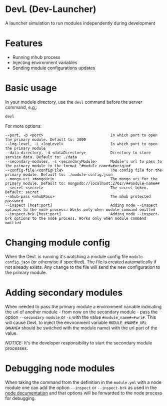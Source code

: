 # DevL (Dev-Launcher)
A launcher simulation to run modules independently during development

# Features

- Running mhub process
- Injecting environment variables
- Sending module configurations updates

# Basic usage

In your module directory, use the `devl` command before the server command, e.g,:
```sh
devl
```

For more options:
```
--port, -p <port>                              In which port to open the primary module. Default to: 3000
--log-level, -L <logLevel>                     In which port to open the primary module
--data-directory, -d <dataDirectory>           Directory to store service data. Default to: ./data
--secondary-modules, -s <secondaryModule>      Module's url to pass to the primary module in the format "#module_name#=#origin#
--config-file <configFile>                     The config file for the primary module. Default to: ./module-config.json
--mongo-uri <mongoUri>                         The mongo uri for the primary module. Default to: mongodb://localhost:27017/##module-name##
--secret <secret>                              The secret token. Default: secret
--mhub-pass <mhubPass>                         The mhub protected password
--inspect [host:port]                          Adding node --inspect options to the node process. Works only when module command omitted
--inspect-brk [host:port]                      Adding node --inspect-brk options to the node process. Works only when module command omitted
```

# Changing module config
When the DevL is running it's watching a module config file `module-config.json`
(or otherwise if specified). The file is created automatically if not already
exists. Any change to the file will send the new configuration to the primary
module.

# Adding secondary modules
When needed to pass the primary module a environment variable indicating the url
of another module - from now on the secondary module - pass the option
`--secondary-module` or `-s` with the value `#module_name#=#url#`. This will 
cause DevL to inject the environment variable `MODULE_#NAME#_URL` (`#NAME#`
should be switched with the module name) with the url part of the value.

*NOTICE:* It's the developer responsibility to start the secondary module
processes.

# Debugging node modules
When taking the command from the definition in the `module.yml` with a node module
one can add the option `--inspect` or `--inspect-brk` as used in the [node
documentation](https://nodejs.org/en/docs/guides/debugging-getting-started/) and
that options will be forwarded to the node process for debugging.